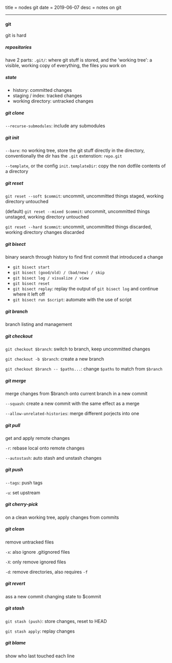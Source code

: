 title = nodes git
date = 2019-06-07
desc = notes on git

---

#### git

git is hard

##### repositories

have 2 parts: `.git/`: where git stuff is stored,
and the 'working tree': a visible, working copy of everything, the files you work on

##### state

- history: committed changes
- staging / index: tracked changes
- working directory: untracked changes

##### git clone

`--recurse-submodules`: include any submodules

##### git init

`--bare`: no working tree,
store the git stuff directly in the directory,
conventionally the dir has the `.git` extenstion: `repo.git`

`--template`, or the config `init.templateDir`:
copy the non dotfile contents of a directory

##### git reset

`git reset --soft $commit`:
uncommit, uncommitted things staged, working directory untouched

(default) `git reset --mixed $commit`:
uncommit, uncommitted things unstaged, working directory untouched

`git reset --hard $commit`:
uncommit, uncommitted things discarded, working directory changes discarded

##### git bisect

binary search through history to find first commit that introduced a change

- `git bisect start`
- `git bisect (good/old) / (bad/new) / skip`
- `git bisect log / visualize / view`
- `git bisect reset`
- `git bisect replay`: replay the output of `git bisect log` and continue where it left off
- `git bisect run $script`: automate with the use of script

##### git branch

branch listing and management

##### git checkout

`git checkout $branch`: switch to branch, keep uncommitted changes

`git checkout -b $branch`: create a new branch

`git checkout $branch -- $paths...`: change `$paths` to match from `$branch`

##### git merge

merge changes from \$branch onto current branch in a new commit

`--squash`: create a new commit with the same effect as a merge

`--allow-unrelated-histories`: merge different porjects into one

##### git pull

get and apply remote changes

`-r`: rebase local onto remote changes

`--autostash`: auto stash and unstash changes

##### git push

`--tags`: push tags

`-u`: set upstream

##### git cherry-pick

on a clean working tree,
apply changes from commits

##### git clean

remove untracked files

`-x`: also ignore .gitignored files

`-X`: only remove ignored files

`-d`: remove directories, also requires `-f`

##### git revert

ass a new commit changing state to \$commit

##### git stash

`git stash (push)`: store changes, reset to HEAD

`git stash apply`: replay changes

##### git blame

show who last touched each line
